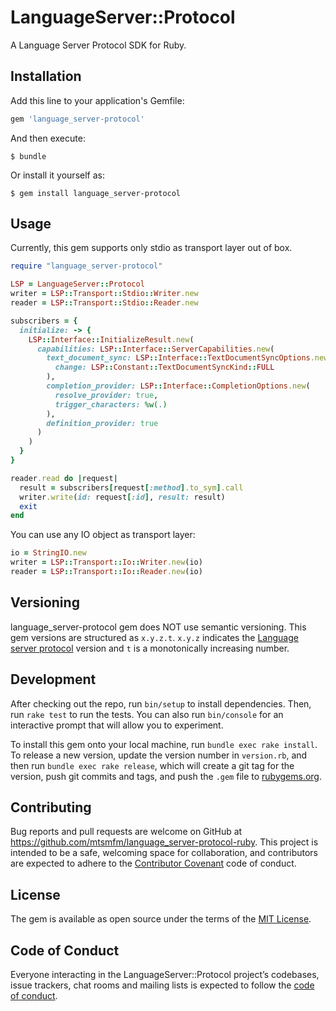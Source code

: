# LanguageServer::Protocol

A Language Server Protocol SDK for Ruby.

## Installation

Add this line to your application's Gemfile:

```ruby
gem 'language_server-protocol'
```

And then execute:

    $ bundle

Or install it yourself as:

    $ gem install language_server-protocol

## Usage

Currently, this gem supports only stdio as transport layer out of box.

```ruby
require "language_server-protocol"

LSP = LanguageServer::Protocol
writer = LSP::Transport::Stdio::Writer.new
reader = LSP::Transport::Stdio::Reader.new

subscribers = {
  initialize: -> {
    LSP::Interface::InitializeResult.new(
      capabilities: LSP::Interface::ServerCapabilities.new(
        text_document_sync: LSP::Interface::TextDocumentSyncOptions.new(
          change: LSP::Constant::TextDocumentSyncKind::FULL
        ),
        completion_provider: LSP::Interface::CompletionOptions.new(
          resolve_provider: true,
          trigger_characters: %w(.)
        ),
        definition_provider: true
      )
    )
  }
}

reader.read do |request|
  result = subscribers[request[:method].to_sym].call
  writer.write(id: request[:id], result: result)
  exit
end
```

You can use any IO object as transport layer:

```ruby
io = StringIO.new
writer = LSP::Transport::Io::Writer.new(io)
reader = LSP::Transport::Io::Reader.new(io)
```

## Versioning

language_server-protocol gem does NOT use semantic versioning.
This gem versions are structured as `x.y.z.t`.
`x.y.z` indicates the [Language server protocol](https://github.com/Microsoft/language-server-protocol/) version and `t` is a monotonically increasing number.

## Development

After checking out the repo, run `bin/setup` to install dependencies. Then, run `rake test` to run the tests. You can also run `bin/console` for an interactive prompt that will allow you to experiment.

To install this gem onto your local machine, run `bundle exec rake install`. To release a new version, update the version number in `version.rb`, and then run `bundle exec rake release`, which will create a git tag for the version, push git commits and tags, and push the `.gem` file to [rubygems.org](https://rubygems.org).

## Contributing

Bug reports and pull requests are welcome on GitHub at https://github.com/mtsmfm/language_server-protocol-ruby. This project is intended to be a safe, welcoming space for collaboration, and contributors are expected to adhere to the [Contributor Covenant](http://contributor-covenant.org) code of conduct.

## License

The gem is available as open source under the terms of the [MIT License](http://opensource.org/licenses/MIT).

## Code of Conduct

Everyone interacting in the LanguageServer::Protocol project’s codebases, issue trackers, chat rooms and mailing lists is expected to follow the [code of conduct](https://github.com/mtsmfm/language_server-protocol/blob/master/CODE_OF_CONDUCT.md).
